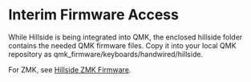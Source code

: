 # Interim Firmware Access

While Hillside is being integrated into QMK,
  the enclosed hillside folder contains the needed QMK firmware files.
Copy it into your local QMK repository as
  qmk_firmware/keyboards/handwired/hillside.

For ZMK, see [Hillside ZMK Firmware](https://github.com/mmccoyd/zmk-config).
